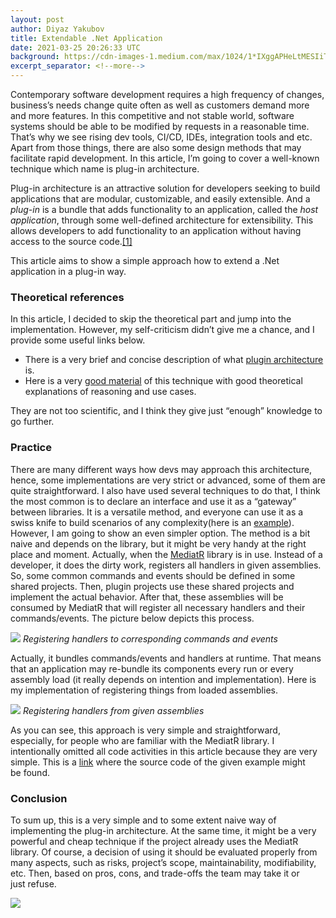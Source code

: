```yaml
---
layout: post
author: Diyaz Yakubov
title: Extendable .Net Application
date: 2021-03-25 20:26:33 UTC
background: https://cdn-images-1.medium.com/max/1024/1*IXggAPHeLtMESIiTdQecSQ.png
excerpt_separator: <!--more-->
---
```


Contemporary software development requires a high frequency of changes, business’s needs change quite often as well as customers demand more and more features. In this competitive and not stable world, software systems should be able to be modified by requests in a reasonable time. <!--more-->That’s why we see rising dev tools, CI/CD, IDEs, integration tools and etc. Apart from those things, there are also some design methods that may facilitate rapid development. In this article, I’m going to cover a well-known technique which name is plug-in architecture.

Plug-in architecture is an attractive solution for developers seeking to build applications that are modular, customizable, and easily extensible. And a _plug-in_ is a bundle that adds functionality to an application, called the _host application_, through some well-defined architecture for extensibility. This allows developers to add functionality to an application without having access to the source&nbsp;code.[[1]](https://developer.apple.com/library/archive/documentation/Cocoa/Conceptual/LoadingCode/Concepts/Plugins.html#:~:text=A%20plug%2Din%20is%20a,access%20to%20the%20source%20code.)

This article aims to show a simple approach how to extend a&nbsp;.Net application in a plug-in&nbsp;way.

### Theoretical references

In this article, I decided to skip the theoretical part and jump into the implementation. However, my self-criticism didn’t give me a chance, and I provide some useful links&nbsp;below.

- There is a very brief and concise description of what [plugin architecture](https://cs.uwaterloo.ca/~m2nagapp/courses/CS446/1195/Arch_Design_Activity/PlugIn.pdf) is.
- Here is a very [good material](https://openclassrooms.com/en/courses/6397806-design-your-software-architecture-using-industry-standard-patterns/6896171-plug-in-architecture) of this technique with good theoretical explanations of reasoning and use&nbsp;cases.

They are not too scientific, and I think they give just “enough” knowledge to go&nbsp;further.

### Practice

There are many different ways how devs may approach this architecture, hence, some implementations are very strict or advanced, some of them are quite straightforward. I also have used several techniques to do that, I think the most common is to declare an interface and use it as a “gateway” between libraries. It is a versatile method, and everyone can use it as a swiss knife to build scenarios of any complexity(here is an [example](https://docs.microsoft.com/en-us/dotnet/core/tutorials/creating-app-with-plugin-support)). However, I am going to show an even simpler option. The method is a bit naive and depends on the library, but it might be very handy at the right place and moment. Actually, when the [MediatR](https://github.com/jbogard/MediatR) library is in use. Instead of a developer, it does the dirty work, registers all handlers in given assemblies. So, some common commands and events should be defined in some shared projects. Then, plugin projects use these shared projects and implement the actual behavior. After that, these assemblies will be consumed by MediatR that will register all necessary handlers and their commands/events. The picture below depicts this&nbsp;process.

![](https://cdn-images-1.medium.com/max/1024/1*I-Mc-D73cf7Sc6l4bvwmfg.png)
_Registering handlers to corresponding commands and events_

Actually, it bundles commands/events and handlers at runtime. That means that an application may re-bundle its components every run or every assembly load (it really depends on intention and implementation). Here is my implementation of registering things from loaded assemblies.

![](https://cdn-images-1.medium.com/max/1024/1*fF-XRFm6hbOdMnicJ8WjTQ.png)
_Registering handlers from given assemblies_

As you can see, this approach is very simple and straightforward, especially, for people who are familiar with the MediatR library. I intentionally omitted all code activities in this article because they are very simple. This is a [link](https://github.com/DiyazY/ExtendableDotNetApp) where the source code of the given example might be&nbsp;found.

### Conclusion

To sum up, this is a very simple and to some extent naive way of implementing the plug-in architecture. At the same time, it might be a very powerful and cheap technique if the project already uses the MediatR library. Of course, a decision of using it should be evaluated properly from many aspects, such as risks, project’s scope, maintainability, modifiability, etc. Then, based on pros, cons, and trade-offs the team may take it or just&nbsp;refuse.

 ![](https://medium.com/_/stat?event=post.clientViewed&referrerSource=full_rss&postId=e55596849be3)